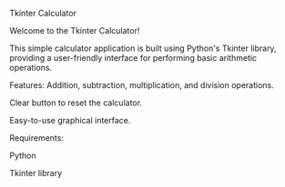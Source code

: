 Tkinter Calculator

Welcome to the Tkinter Calculator!

This simple calculator application is built using Python's Tkinter library, providing a user-friendly interface for performing basic arithmetic operations.

Features:
Addition, subtraction, multiplication, and division operations.

Clear button to reset the calculator.

Easy-to-use graphical interface.


Requirements:

Python

Tkinter library

